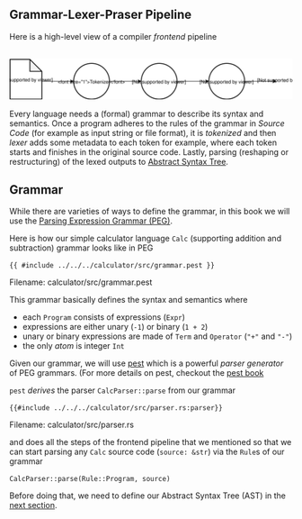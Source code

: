 ## Grammar-Lexer-Praser Pipeline

Here is a high-level view of a compiler *frontend* pipeline

<p align="center">
</br>
    <a href><img alt="grammar, lexer, parser" src="../img/grammar_lexer_parser.svg"> </a>
</p>

Every language needs a (formal) grammar to describe its syntax and semantics. Once a program adheres to the rules of the grammar in *Source Code* (for example as input string or file format), it is *tokenized* and then *lexer* adds some metadata to each token for example, where each token starts and finishes in the original source code. Lastly, parsing (reshaping or restructuring) of the lexed outputs to [Abstract Syntax Tree](./ast.md).

## Grammar

While there are varieties of ways to define the grammar, in this book we will use the [Parsing Expression Grammar (PEG)](https://en.wikipedia.org/wiki/Parsing_expression_grammar).

Here is how our simple calculator language `Calc` (supporting addition and subtraction) grammar looks like in PEG

```text
{{ #include ../../../calculator/src/grammar.pest }}
```
<span class="filename">Filename: calculator/src/grammar.pest</span>

This grammar basically defines the syntax and semantics where

* each `Program` consists of expressions (`Expr`)
* expressions are either unary (`-1`) or binary (`1 + 2`)
* unary or binary expressions are made of `Term` and `Operator` (`"+"` and `"-"`)
* the only *atom* is integer `Int`

Given our grammar, we will use [pest](https://bitbegin.github.io/pest-rs/) which is a powerful *parser generator* of PEG grammars. (For more details on pest, checkout the [pest book](https://bitbegin.github.io/pest-rs/book/)

`pest` *derives* the parser `CalcParser::parse` from our grammar

```rust,ignore
{{#include ../../../calculator/src/parser.rs:parser}}
```
<span class="filename">Filename: calculator/src/parser.rs</span>

and does all the steps of the frontend pipeline that we mentioned so that we can start parsing any `Calc` source code (`source: &str`) via the `Rule`s of our grammar

```rust,ignore
CalcParser::parse(Rule::Program, source)
```

Before doing that, we need to define our Abstract Syntax Tree (AST) in the [next section](./ast.md).
